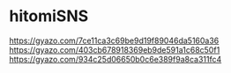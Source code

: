 # hitomiSNS

https://gyazo.com/7ce11ca3c69be9d19f89046da5160a36
https://gyazo.com/403cb678918369eb9de591a1c68c50f1
https://gyazo.com/934c25d06650b0c6e389f9a8ca311fc4
